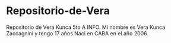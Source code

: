 # Repositorio-de-Vera
Repositorio de Vera Kunca 5to A INFO.
Mi nombre es Vera Kunca Zaccagnini y tengo 17 años.Naci en CABA en el año 2006.
